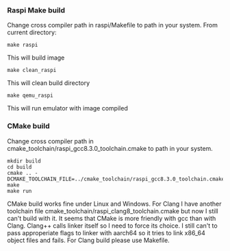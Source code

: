 ### Raspi Make build
Change cross compiler path in raspi/Makefile to path in your system. 
From current directory:
 
```
make raspi
```

This will build image

```
make clean_raspi
```

This will clean build directory

```
make qemu_raspi
```
This will run emulator with image compiled

### CMake build
Change cross compiler path in cmake_toolchain/raspi_gcc8.3.0_toolchain.cmake to path in your system. 
```
mkdir build
cd build
cmake .. -DCMAKE_TOOLCHAIN_FILE=../cmake_toolchain/raspi_gcc8.3.0_toolchain.cmake
make
make run
```

CMake build works fine under Linux and Windows. For Clang I have another toolchain file cmake_toolchain/raspi_clang8_toolchain.cmake but now I still can't build with it. It seems that CMake is more friendly with gcc than with Clang. Clang++ calls linker itself so I need to force its choice. I still can't to pass approperiate flags to linker with aarch64 so it tries to link x86_64 object files and fails.
For Clang build please use Makefile.